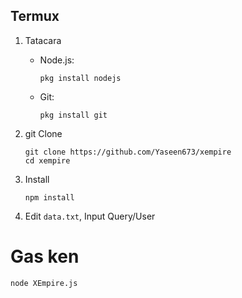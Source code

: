 ## Termux

1. Tatacara

   - Node.js:
     ```shell
     pkg install nodejs
     ```
   - Git:
     ```shell
     pkg install git
     ```

2. git Clone
   ```shell
   git clone https://github.com/Yaseen673/xempire
   cd xempire
   ```

3. Install
   ```shell
   npm install
   ```

5. Edit `data.txt`, Input Query/User

# Gas ken
   ```shell
   node XEmpire.js
   ```
